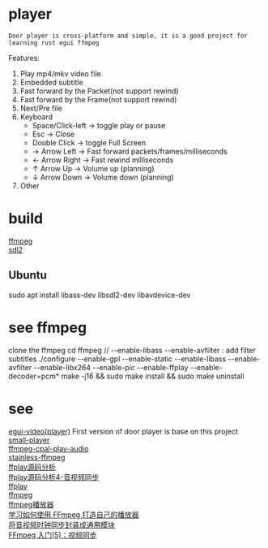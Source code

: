 # player
   
    Door player is cross-platform and simple, it is a good project for learning rust egui ffmpeg  

Features:  
1. Play mp4/mkv video file  
2. Embedded subtitle  
3. Fast forward by the Packet(not support rewind)  
4. Fast forward by the Frame(not support rewind)  
5. Next/Pre file  
6. Keyboard  
   * Space/Click-left -> toggle play or pause  
   * Esc -> Close  
   * Double Click -> toggle Full Screen  
   * → Arrow Left  -> Fast forward packets/frames/milliseconds  
   * ← Arrow Right -> Fast rewind milliseconds  
   * ↑ Arrow Up  -> Volume up (planning)  
   * ↓ Arrow Down -> Volume down (planning)  
7. Other

# build
[ffmpeg](https://github.com/zmwangx/rust-ffmpeg/wiki/Notes-on-building)  
[sdl2](https://github.com/Rust-SDL2/rust-sdl2)  

## Ubuntu
sudo apt install libass-dev libsdl2-dev libavdevice-dev

# see ffmpeg 
clone the ffmpeg
cd ffmpeg
// --enable-libass --enable-avfilter : add filter subtitles
./configure --enable-gpl --enable-static --enable-libass --enable-avfilter --enable-libx264 --enable-pic --enable-ffplay --enable-decoder=pcm*
make -j16 && sudo make install && sudo make uninstall

# see
[egui-video(player)](https://github.com/n00kii/egui-video)   First version of door player is base on this project   
[small-player](https://github.com/imxood/small-player)   
[ffmpeg-cpal-play-audio](https://github.com/dceddia/ffmpeg-cpal-play-audio/blob/main/src/main.rs#L53)  
[stainless-ffmpeg](https://github.com/nomalab/stainless-ffmpeg/blob/master/examples/play.rs)  
[ffplay源码分析](https://www.cnblogs.com/leisure_chn/p/10301215.html)  
[ffplay源码分析4-音视频同步](https://www.cnblogs.com/leisure_chn/p/10307089.html)  
[ffplay](https://ffmpeg.org/ffplay.html)  
[ffmpeg](https://ffmpeg.org/)  
[ffmpeg播放器](https://www.cnblogs.com/leisure_chn/p/10047035.html)  
[学习如何使用 FFmpeg 打造自己的播放器](https://cloud.tencent.com/developer/article/1940943)  
[将音视频时钟同步封装成通用模块](https://blog.csdn.net/u013113678/article/details/126898738)  
[FFmpeg 入门(5)：视频同步](https://www.samirchen.com/ffmpeg-tutorial-5/)  

